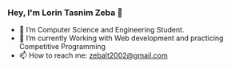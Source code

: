### Hey, I'm Lorin Tasnim Zeba 👋


- 🔭 I’m Computer Science and Engineering Student.
- 🌱 I’m currently Working with Web development and practicing Competitive Programming 
- 📫 How to reach me: zebalt2002@gmail.com
